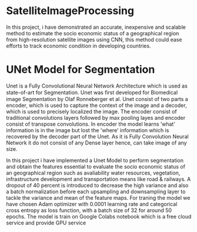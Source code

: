 # SatelliteImageProcessing

In this project, i have demonstrated an accurate, inexpensive and scalable method to estimate the socio economic status of a geographical region from high-resolution satellite images using CNN, this method could ease efforts to track economic condition in developing countries. 

# UNet Model for Segmentation
Unet is a Fully Convolutional Neural Network Architecture which is used as state-of-art for Segmentation. Unet was ﬁrst developed for Biomedical image Segmentation by Olaf Ronneberger et al. Unet consist of two parts a encoder, which is used to capture the context of the image and a decoder, which is used to precisely localized the image. The encoder consist of traditional convolutions layers followed by max pooling layes and encoder consist of transpose convolutions. In encoder the model learns ’what’ information is in the image but lost the 'where' information which is recovered by the decoder part of the Unet. As it is Fully Convolution Neural Network it do not consist of any Dense layer hence, can take image of any size. 

In this project i have implemented a Unet Model to perform segmentation and obtain the features essential to evaluate the socio economic status of an geographical region such as avaliability water resources, vegetation, infrastructure development and transportation means like road & railways. A dropout of 40 percent is introduced to decrease the high variance and also a batch normalization before each upsampling and downsampling layer to tackle the variance and mean of the feature maps. For traning the model we have chosen Adam optimizer with 0.0001 learning rate and categorical cross entropy as loss function, with a batch size of 32 for around 50 epochs. The model is train on Google Colabs notebook which is a free cloud service and provide GPU service



